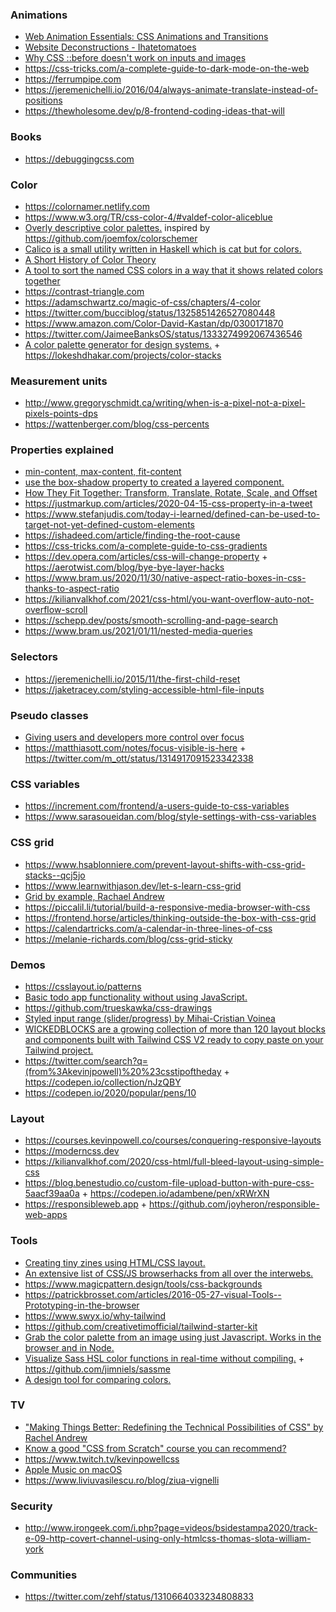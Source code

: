 ### Animations

- [Web Animation Essentials: CSS Animations and Transitions](https://courses.rachelnabors.com/courses/16861)
- [Website Deconstructions - Ihatetomatoes](https://www.youtube.com/playlist?list=PLkEZWD8wbltl7OXS1CipiXZ0QjYEl5bL2)
- [Why CSS ::before doesn't work on inputs and images](https://webplatform.news/issues/2020-08-26)
- https://css-tricks.com/a-complete-guide-to-dark-mode-on-the-web
- https://ferrumpipe.com
- https://jeremenichelli.io/2016/04/always-animate-translate-instead-of-positions
- https://thewholesome.dev/p/8-frontend-coding-ideas-that-will

### Books

- https://debuggingcss.com

### Color

- https://colornamer.netlify.com
- https://www.w3.org/TR/css-color-4/#valdef-color-aliceblue
- [Overly descriptive color palettes.](https://colors.lol) inspired by https://github.com/joemfox/colorschemer
- [Calico is a small utility written in Haskell which is cat but for colors.](https://github.com/ix/calico)
- [A Short History of Color Theory](https://news.ycombinator.com/item?id=23164709)
- [A tool to sort the named CSS colors in a way that it shows related colors together](https://enes.in/sorted-colors)
- https://contrast-triangle.com
- https://adamschwartz.co/magic-of-css/chapters/4-color
- https://twitter.com/bucciblog/status/1325851426527080448
- https://www.amazon.com/Color-David-Kastan/dp/0300171870
- https://twitter.com/JaimeeBanksOS/status/1333274992067436546
- [A color palette generator for design systems.](https://twitter.com/lokesh/status/1206591284908969984) + https://lokeshdhakar.com/projects/color-stacks


### Measurement units

- http://www.gregoryschmidt.ca/writing/when-is-a-pixel-not-a-pixel-pixels-points-dps
- https://wattenberger.com/blog/css-percents

### Properties explained

- [min-content, max-content, fit-content](https://twitter.com/tunetheweb/status/1238753219574202369)
- [use the box-shadow property to created a layered component.](https://fossheim.io/writing/posts/css-box-shadow-animation)
- [How They Fit Together: Transform, Translate, Rotate, Scale, and Offset](https://danielcwilson.com/blog/2020/02/motion-path-transforms)
- https://justmarkup.com/articles/2020-04-15-css-property-in-a-tweet
- https://www.stefanjudis.com/today-i-learned/defined-can-be-used-to-target-not-yet-defined-custom-elements
- https://ishadeed.com/article/finding-the-root-cause
- https://css-tricks.com/a-complete-guide-to-css-gradients
- https://dev.opera.com/articles/css-will-change-property + https://aerotwist.com/blog/bye-bye-layer-hacks
- https://www.bram.us/2020/11/30/native-aspect-ratio-boxes-in-css-thanks-to-aspect-ratio
- https://kilianvalkhof.com/2021/css-html/you-want-overflow-auto-not-overflow-scroll
- https://schepp.dev/posts/smooth-scrolling-and-page-search
- https://www.bram.us/2021/01/11/nested-media-queries

### Selectors

- https://jeremenichelli.io/2015/11/the-first-child-reset
- https://jaketracey.com/styling-accessible-html-file-inputs

### Pseudo classes

- [Giving users and developers more control over focus](https://blog.chromium.org/2020/09/giving-users-and-developers-more.html)
- https://matthiasott.com/notes/focus-visible-is-here + https://twitter.com/m_ott/status/1314917091523342338

### CSS variables

- https://increment.com/frontend/a-users-guide-to-css-variables
- https://www.sarasoueidan.com/blog/style-settings-with-css-variables

### CSS grid

- https://www.hsablonniere.com/prevent-layout-shifts-with-css-grid-stacks--qcj5jo
- https://www.learnwithjason.dev/let-s-learn-css-grid
- [Grid by example, Rachael Andrew](https://www.youtube.com/playlist?list=PLQkVA6z3dFvbnBJetfYDAF3-cG_ubgdZR)
- https://piccalil.li/tutorial/build-a-responsive-media-browser-with-css
- https://frontend.horse/articles/thinking-outside-the-box-with-css-grid
- https://calendartricks.com/a-calendar-in-three-lines-of-css
- https://melanie-richards.com/blog/css-grid-sticky

### Demos

- https://csslayout.io/patterns
- [Basic todo app functionality without using JavaScript.](https://github.com/mattzeunert/CSS-Todo-App)
- https://github.com/trueskawka/css-drawings
- [Styled input range (slider/progress) by Mihai-Cristian Voinea](https://codepen.io/mihai-cristian-voinea/pen/RwPgxeG)
- [WICKEDBLOCKS are a growing collection of more than 120 layout blocks and components built with Tailwind CSS V2 ready to copy paste on your Tailwind project.](https://blocks.wickedtemplates.com)
- https://twitter.com/search?q=(from%3Akevinjpowell)%20%23csstipoftheday + https://codepen.io/collection/nJzQBY
- https://codepen.io/2020/popular/pens/10

### Layout

- https://courses.kevinpowell.co/courses/conquering-responsive-layouts
- https://moderncss.dev
- https://kilianvalkhof.com/2020/css-html/full-bleed-layout-using-simple-css
- https://blog.benestudio.co/custom-file-upload-button-with-pure-css-5aacf39aa0a + https://codepen.io/adambene/pen/xRWrXN
- https://responsibleweb.app + https://github.com/joyheron/responsible-web-apps

### Tools

- [Creating tiny zines using HTML/CSS layout.](https://github.com/trueskawka/css-zines)
- [An extensive list of CSS/JS browserhacks from all over the interwebs.](https://github.com/4ae9b8/browserhacks)
- https://www.magicpattern.design/tools/css-backgrounds
- https://patrickbrosset.com/articles/2016-05-27-visual-Tools--Prototyping-in-the-browser
- https://www.swyx.io/why-tailwind
- https://github.com/creativetimofficial/tailwind-starter-kit
- [Grab the color palette from an image using just Javascript. Works in the browser and in Node.](https://github.com/lokesh/color-thief)
- [Visualize Sass HSL color functions in real-time without compiling.](https://sassme.jim-nielsen.com) + https://github.com/jimniels/sassme
- [A design tool for comparing colors.](https://bl.ocks.org/curran/c130b1d3d68a375c8eb41371f2c2a75b)
  
### TV

- ["Making Things Better: Redefining the Technical Possibilities of CSS" by Rachel Andrew](https://aneventapart.com/news/post/making-things-better-aea-video)
- [Know a good "CSS from Scratch" course you can recommend?](https://twitter.com/adamwathan/status/1244795112691060736)
- https://www.twitch.tv/kevinpowellcss
- [Apple Music on macOS](https://twitter.com/freetonik/status/1322144670886100992)
- https://www.liviuvasilescu.ro/blog/ziua-vignelli

### Security

- http://www.irongeek.com/i.php?page=videos/bsidestampa2020/track-e-09-http-covert-channel-using-only-htmlcss-thomas-slota-william-york

### Communities

- https://twitter.com/zehf/status/1310664033234808833
